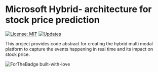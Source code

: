 # Microsoft Hybrid- architecture for stock price prediction
[![License: MIT](https://img.shields.io/badge/License-MIT-yellow.svg)](https://opensource.org/licenses/MIT)
[![Updates](https://pyup.io/repos/github/source-nerd/twitter-scraper/shield.svg)](https://pyup.io/repos/github/source-nerd/twitter-scraper/)

This project provides code abstract for creating the hybrid multi modal platform to capture the events happening in real time and its
impact on stock price.

![ForTheBadge built-with-love](http://ForTheBadge.com/images/badges/built-with-love.svg)
